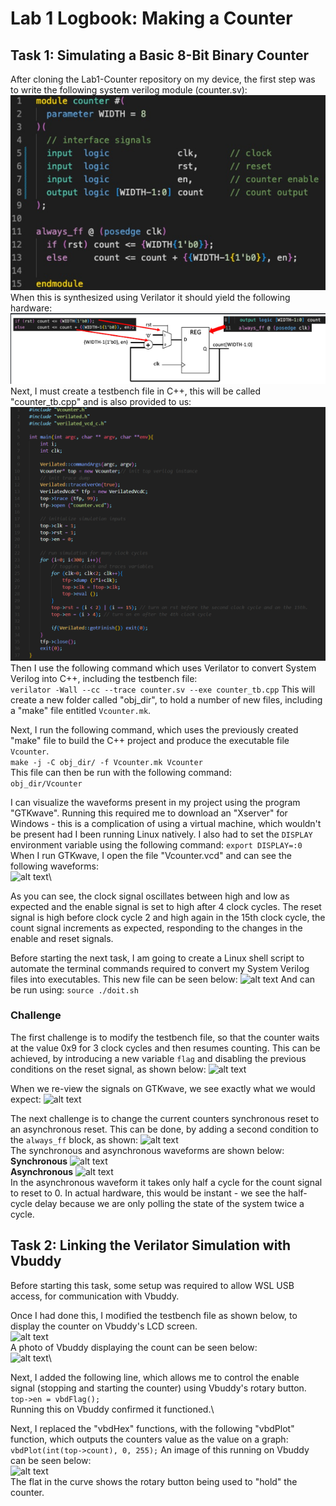 # Lab 1 Logbook: Making a Counter

## Task 1: Simulating a Basic 8-Bit Binary Counter

After cloning the Lab1-Counter repository on my device, the first step was to write the following system verilog module (counter.sv):\
![alt text](images/LBcountersv.png)
\
When this is synthesized using Verilator it should yield the following hardware:\
![alt text](images/LBcounterhw.png)
\
Next, I must create a testbench file in C++, this will be called "counter_tb.cpp" and is also provided to us:\
![alt text](images/LBcountertb.png)
\
Then I use the following command which uses Verilator to convert System Verilog into C++, including the testbench file:\
  ```verilator -Wall --cc --trace counter.sv --exe counter_tb.cpp```
This will create a new folder called "obj_dir", to hold a number of new files, including a "make" file entitled ```Vcounter.mk```.

Next, I run the following command, which uses the previously created "make" file to build the C++ project and produce the executable file ```Vcounter```.\
  ```make -j -C obj_dir/ -f Vcounter.mk Vcounter```
\
This file can then be run with the following command:\
  ```obj_dir/Vcounter```

I can visualize the waveforms present in my project using the program "GTKwave".
Running this required me to download an "Xserver" for Windows - this is a complication of using a virtual machine, which wouldn't be present had I been running Linux natively.
I also had to set the ```DISPLAY``` environment variable using the following command:
```export DISPLAY=:0```\
When I run GTKwave, I open the file "Vcounter.vcd" and can see the following waveforms:\
![alt text](images/LBgtkwave3.png)\

As you can see, the clock signal oscillates between high and low as expected and the enable signal is set to high after 4 clock cycles.
The reset signal is high before clock cycle 2 and high again in the 15th clock cycle, the count signal increments as expected, responding to the changes in the enable and reset signals.

Before starting the next task, I am going to create a Linux shell script to automate the terminal commands required to convert my System Verilog files into executables.
This new file can be seen below:
![alt text](images/LBshell.png)
And can be run using:
  ```source ./doit.sh```

### Challenge
The first challenge is to modify the testbench file, so that the counter waits at the value 0x9 for 3 clock cycles and then resumes counting.
This can be achieved, by introducing a new variable ```flag``` and disabling the previous conditions on the reset signal, as shown below:
![alt text](images/LBcountertb2.png)

When we re-view the signals on GTKwave, we see exactly what we would expect:
![alt text](images/LBgtkwave2.png)

The next challenge is to change the current counters synchronous reset to an asynchronous reset.
This can be done, by adding a second condition to the ```always_ff``` block, as shown:
![alt text](images/LBcountersv1.png)\
The synchronous and asynchronous waveforms are shown below:
**Synchronous**
![alt text](images/LBgtkwave3.png)\
**Asynchronous**
![alt text](images/LBgtkwave1.png)\
In the asynchronous waveform it takes only half a cycle for the count signal to reset to 0. In actual hardware, this would be instant - we see the half-cycle delay because we are only polling the state of the system twice a cycle.


## Task 2: Linking the Verilator Simulation with Vbuddy
Before starting this task, some setup was required to allow WSL USB access, for communication with Vbuddy.

Once I had done this, I modified the testbench file as shown below, to display the counter on Vbuddy's LCD screen.\
![alt text](images/LBcountertb3.png)\
A photo of Vbuddy displaying the count can be seen below:\
![alt text](images/IMG_6132.png)\

Next, I added the following line, which allows me to control the enable signal (stopping and starting the counter) using Vbuddy's rotary button.\
```top->en = vbdFlag();```\
Running this on Vbuddy confirmed it functioned.\

Next, I replaced the "vbdHex" functions, with the following "vbdPlot" function, which outputs the counters value as the value on a graph:\
  ```vbdPlot(int(top->count), 0, 255);```
An image of this running on Vbuddy can be seen below:\
![alt text](images/IMG_6139.png)\
The flat in the curve shows the rotary button being used to "hold" the counter.












